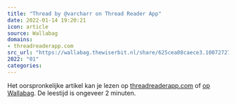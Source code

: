 ```yaml
---
title: "Thread by @varcharr on Thread Reader App"
date: 2022-01-14 19:20:21
icon: article
source: Wallabag
domains:
- threadreaderapp.com
src_url: "https://wallabag.thewiserbit.nl/share/625cea08caece3.10072727"
2022: "01"
categories:
---
```

Het oorspronkelijke artikel kan je lezen op [threadreaderapp.com](https://threadreaderapp.com/thread/1481682966334132231.html) of [op Wallabag](https://wallabag.thewiserbit.nl/share/625cea08caece3.10072727). De leestijd is ongeveer 2 minuten.